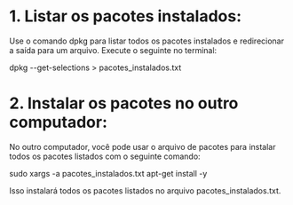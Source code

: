 # 1. Listar os pacotes instalados:

Use o comando dpkg para listar todos os pacotes instalados e redirecionar a saída para um arquivo. Execute o seguinte no terminal:

dpkg --get-selections > pacotes_instalados.txt

# 2. Instalar os pacotes no outro computador:

No outro computador, você pode usar o arquivo de pacotes para instalar todos os pacotes listados com o seguinte comando:

sudo xargs -a pacotes_instalados.txt apt-get install -y

Isso instalará todos os pacotes listados no arquivo pacotes_instalados.txt.
